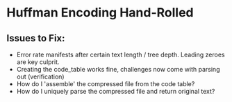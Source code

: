 # Huffman Encoding Hand-Rolled

## Issues to Fix:
- Error rate manifests after certain text length / tree depth. Leading zeroes are key culprit.
- Creating the code_table works fine, challenges now come with parsing out (verification)
- How do I 'assemble' the compressed file from the code table?
- How do I uniquely parse the compressed file and return original text?